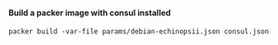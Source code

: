 #### Build a packer image with consul installed
```
packer build -var-file params/debian-echinopsii.json consul.json
```
